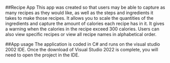 ##Recipe App
This app was created so that users may be able to capture as many recipes as they would like, as well as the steps and ingredients it takes to make those recipes. It allows you to scale the quantities of the ingredients and capture the amount of calories each recipe has in it. It gives a warning when the calories in the recipe exceed 300 calories. Users can also view specific recipes or view all recipe names in alphabetical order.

##App usage
The application is coded in C# and runs on the visual studio 2002 IDE. Once the download of Visual Studio 2022 is complete, you will need to open the project in the IDE.
